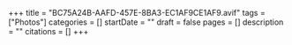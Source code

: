 +++
title = "BC75A24B-AAFD-457E-8BA3-EC1AF9CE1AF9.avif"
tags = ["Photos"]
categories = []
startDate = ""
draft = false
pages = []
description = ""
citations = []
+++
